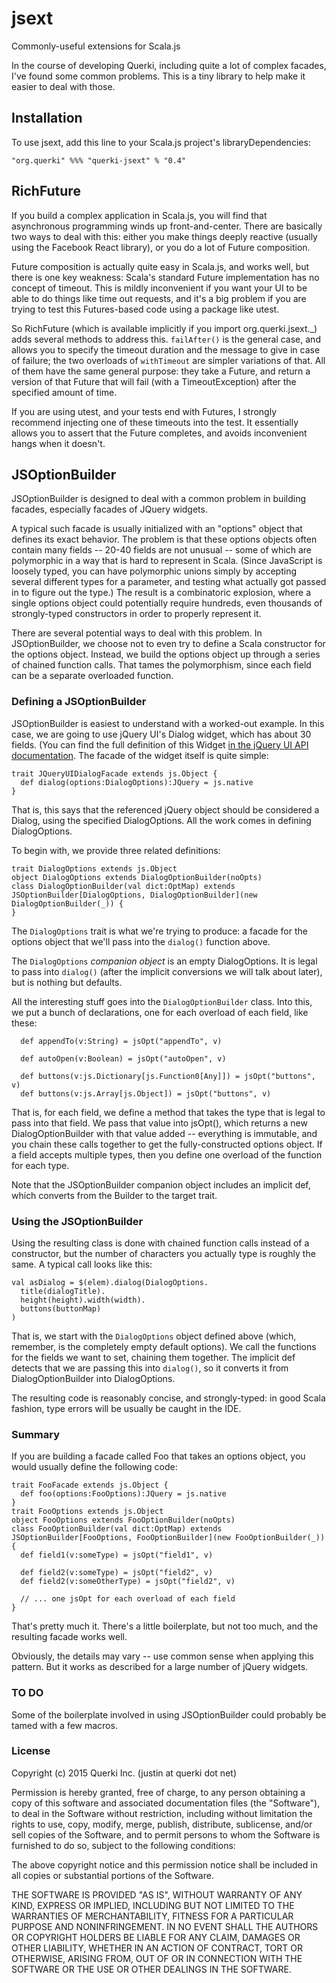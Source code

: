 # jsext
Commonly-useful extensions for Scala.js

In the course of developing Querki, including quite a lot of complex facades, I've found some common problems. This is a tiny library to help make it easier to deal with those.

## Installation

To use jsext, add this line to your Scala.js project's libraryDependencies:
```
"org.querki" %%% "querki-jsext" % "0.4"
```

## RichFuture

If you build a complex application in Scala.js, you will find that asynchronous programming winds up front-and-center. There are basically two ways to deal with this: either you make things deeply reactive (usually using the Facebook React library), or you do a lot of Future composition.

Future composition is actually quite easy in Scala.js, and works well, but there is one key weakness: Scala's standard Future implementation has no concept of timeout. This is mildly inconvenient if you want your UI to be able to do things like time out requests, and it's a big problem if you are trying to test this Futures-based code using a package like utest.

So RichFuture (which is available implicitly if you import org.querki.jsext._) adds several methods to address this. `failAfter()` is the general case, and allows you to specify the timeout duration and the message to give in case of failure; the two overloads of `withTimeout` are simpler variations of that. All of them have the same general purpose: they take a Future, and return a version of that Future that will fail (with a TimeoutException) after the specified amount of time.

If you are using utest, and your tests end with Futures, I strongly recommend injecting one of these timeouts into the test. It essentially allows you to assert that the Future completes, and avoids inconvenient hangs when it doesn't.

## JSOptionBuilder

JSOptionBuilder is designed to deal with a common problem in building facades, especially facades of JQuery widgets.

A typical such facade is usually initialized with an "options" object that defines its exact behavior. The problem is
that these options objects often contain many fields -- 20-40 fields are not unusual -- some of which are polymorphic in a way that is hard to
represent in Scala. (Since JavaScript is loosely typed, you can have polymorphic unions simply by accepting several different types for a parameter, and
testing what actually got passed in to figure out the type.) The result is a combinatoric explosion, where a single options object could potentially
require hundreds, even thousands of strongly-typed constructors in order to properly represent it.

There are several potential ways to deal with this problem. In JSOptionBuilder, we choose not to even try to define a Scala constructor for the options
object. Instead, we build the options object up through a series of chained function calls. That tames the polymorphism, since each field can be a
separate overloaded function.

### Defining a JSOptionBuilder

JSOptionBuilder is easiest to understand with a worked-out example. In this case, we are going to use jQuery UI's Dialog widget, which has about 30
fields. (You can find the full definition of this Widget [in the jQuery UI API documentation](http://api.jqueryui.com/dialog/). The facade of the widget
itself is quite simple:
```
trait JQueryUIDialogFacade extends js.Object {
  def dialog(options:DialogOptions):JQuery = js.native
}
```
That is, this says that the referenced jQuery object should be considered a Dialog, using the specified DialogOptions. All the work comes in defining
DialogOptions.

To begin with, we provide three related definitions:
```
trait DialogOptions extends js.Object 
object DialogOptions extends DialogOptionBuilder(noOpts)
class DialogOptionBuilder(val dict:OptMap) extends JSOptionBuilder[DialogOptions, DialogOptionBuilder](new DialogOptionBuilder(_)) {
}
```
The `DialogOptions` trait is what we're trying to produce: a facade for the options object that we'll pass into the `dialog()` function above.

The `DialogOptions` *companion object* is an empty DialogOptions. It is legal to pass into `dialog()` (after the implicit conversions we will talk
about later), but is nothing but defaults.

All the interesting stuff goes into the `DialogOptionBuilder` class. Into this, we put a bunch of declarations, one for each overload of each
field, like these:
```
  def appendTo(v:String) = jsOpt("appendTo", v)
  
  def autoOpen(v:Boolean) = jsOpt("autoOpen", v)
  
  def buttons(v:js.Dictionary[js.Function0[Any]]) = jsOpt("buttons", v)
  def buttons(v:js.Array[js.Object]) = jsOpt("buttons", v)
```
That is, for each field, we define a method that takes the type that is legal to pass into that field. We pass that value into jsOpt(),
which returns a new DialogOptionBuilder with that value added -- everything is immutable, and you chain these calls together to get the
fully-constructed options object. If a field accepts multiple types, then you define one overload of the function for each type.

Note that the JSOptionBuilder companion object includes an implicit def, which converts from the Builder to the target trait.

### Using the JSOptionBuilder

Using the resulting class is done with chained function calls instead of a constructor, but the number of characters you actually type
is roughly the same. A typical call looks like this:
```
val asDialog = $(elem).dialog(DialogOptions.
  title(dialogTitle).
  height(height).width(width).
  buttons(buttonMap)
)
```
That is, we start with the `DialogOptions` object defined above (which, remember, is the completely empty default options). We
call the functions for the fields we want to set, chaining them together. The implicit def detects that we are passing this into
`dialog()`, so it converts it from DialogOptionBuilder into DialogOptions.

The resulting code is reasonably concise, and strongly-typed: in good Scala fashion, type errors will be usually be caught in the IDE.

### Summary

If you are building a facade called Foo that takes an options object, you would usually define the following code:
```
trait FooFacade extends js.Object {
  def foo(options:FooOptions):JQuery = js.native
}
trait FooOptions extends js.Object 
object FooOptions extends FooOptionBuilder(noOpts)
class FooOptionBuilder(val dict:OptMap) extends JSOptionBuilder[FooOptions, FooOptionBuilder](new FooOptionBuilder(_)) {
  def field1(v:someType) = jsOpt("field1", v)
  
  def field2(v:someType) = jsOpt("field2", v)
  def field2(v:someOtherType) = jsOpt("field2", v)
  
  // ... one jsOpt for each overload of each field
}
```
That's pretty much it. There's a little boilerplate, but not too much, and the resulting facade works well.

Obviously, the details may vary -- use common sense when applying this pattern. But it works as described for a large
number of jQuery widgets.

### TO DO

Some of the boilerplate involved in using JSOptionBuilder could probably be tamed with a few macros.

### License

Copyright (c) 2015 Querki Inc. (justin at querki dot net)

Permission is hereby granted, free of charge, to any person obtaining a copy of this software and associated documentation files (the "Software"), to deal in the Software without restriction, including without limitation the rights to use, copy, modify, merge, publish, distribute, sublicense, and/or sell copies of the Software, and to permit persons to whom the Software is furnished to do so, subject to the following conditions:

The above copyright notice and this permission notice shall be included in all copies or substantial portions of the Software.

THE SOFTWARE IS PROVIDED "AS IS", WITHOUT WARRANTY OF ANY KIND, EXPRESS OR IMPLIED, INCLUDING BUT NOT LIMITED TO THE WARRANTIES OF MERCHANTABILITY, FITNESS FOR A PARTICULAR PURPOSE AND NONINFRINGEMENT. IN NO EVENT SHALL THE AUTHORS OR COPYRIGHT HOLDERS BE LIABLE FOR ANY CLAIM, DAMAGES OR OTHER LIABILITY, WHETHER IN AN ACTION OF CONTRACT, TORT OR OTHERWISE, ARISING FROM, OUT OF OR IN CONNECTION WITH THE SOFTWARE OR THE USE OR OTHER DEALINGS IN THE SOFTWARE.
